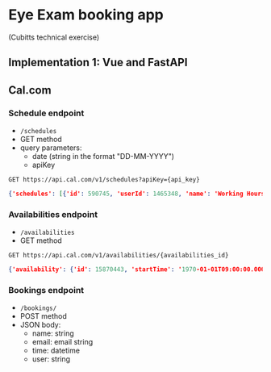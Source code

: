 # Eye Exam booking app

(Cubitts technical exercise)

## Implementation 1: Vue and FastAPI



## Cal.com




### Schedule endpoint
- `/schedules`
- GET method
- query parameters:
  - date (string in the format "DD-MM-YYYY")
  - apiKey

```
GET https://api.cal.com/v1/schedules?apiKey={api_key}
```



```json
{'schedules': [{'id': 590745, 'userId': 1465348, 'name': 'Working Hours', 'timeZone': 'Europe/London', 'availability': [{'id': 15813205, 'eventTypeId': None, 'date': None, 'days': [1, 2, 3, 4, 5], 'startTime': '09:00:00', 'endTime': '17:00:00'}]}]}
```



### Availabilities endpoint

- `/availabilities`
- GET method



```
GET https://api.cal.com/v1/availabilities/{availabilities_id}
```



```json
{'availability': {'id': 15870443, 'startTime': '1970-01-01T09:00:00.000Z', 'endTime': '1970-01-01T17:00:00.000Z', 'date': None, 'scheduleId': 590745, 'days': [1, 2, 3, 4, 5], 'Schedule': {'userId': 1465348}}}
```



### Bookings endpoint

- `/bookings/`
- POST method
- JSON body:
  - name: string
  - email: email string
  - time: datetime
  - user: string

